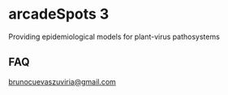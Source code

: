 # arcadeSpots 3


Providing epidemiological models for plant-virus pathosystems

## FAQ

brunocuevaszuviria@gmail.com
